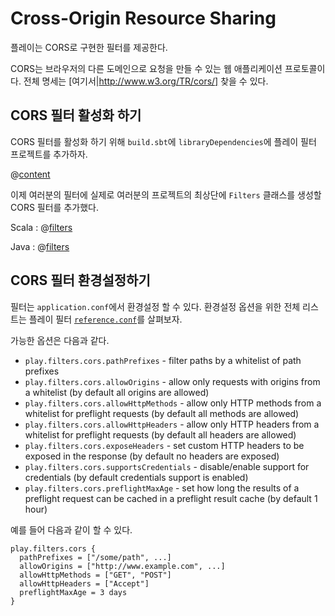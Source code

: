 # Cross-Origin Resource Sharing

플레이는 CORS로 구현한 필터를 제공한다.

CORS는 브라우저의 다른 도메인으로 요청을 만들 수 있는 웹 애플리케이션 프로토콜이다. 전체 명세는 [여기서|http://www.w3.org/TR/cors/] 찾을 수 있다.

## CORS 필터 활성화 하기

CORS 필터를 활성화 하기 위해 `build.sbt`에 `libraryDependencies`에 플레이 필터 프로젝트를 추가하자.

@[content](code/filters.sbt)

이제 여러분의 필터에 실제로 여러분의 프로젝트의 최상단에 `Filters` 클래스를 생성할 CORS 필터를 추가했다.

Scala
: @[filters](code/CorsFilter.scala)

Java
: @[filters](code/detailedtopics/configuration/cors/Filters.java)

## CORS 필터 환경설정하기

필터는 `application.conf`에서 환경설정 할 수 있다. 환경설정 옵션을 위한 전체 리스트는 플레이 필터 [`reference.conf`](resources/confs/filters-helpers/reference.conf)를 살펴보자.

가능한 옵션은 다음과 같다.

* `play.filters.cors.pathPrefixes` - filter paths by a whitelist of path prefixes
* `play.filters.cors.allowOrigins` - allow only requests with origins from a whitelist (by default all origins are allowed)
* `play.filters.cors.allowHttpMethods` - allow only HTTP methods from a whitelist for preflight requests (by default all methods are allowed)
* `play.filters.cors.allowHttpHeaders` - allow only HTTP headers from a whitelist for preflight requests (by default all headers are allowed)
* `play.filters.cors.exposeHeaders` - set custom HTTP headers to be exposed in the response (by default no headers are exposed)
* `play.filters.cors.supportsCredentials` - disable/enable support for credentials (by default credentials support is enabled)
* `play.filters.cors.preflightMaxAge` - set how long the results of a preflight request can be cached in a preflight result cache (by default 1 hour)

예를 들어 다음과 같이 할 수 있다.

```
play.filters.cors {
  pathPrefixes = ["/some/path", ...]
  allowOrigins = ["http://www.example.com", ...]
  allowHttpMethods = ["GET", "POST"]
  allowHttpHeaders = ["Accept"]
  preflightMaxAge = 3 days
}
```
